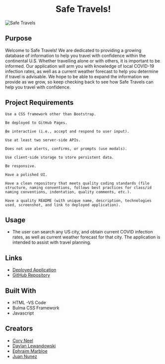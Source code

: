 <h1 align="center">Safe Travels!</h1>

![Safe Travels](https://user-images.githubusercontent.com/72768374/106069578-60482a80-60c8-11eb-8123-4ffed6c957b1.gif)

## Purpose

Welcome to Safe Travels! We are dedicated to providing a growing database of information to help you travel with confidence within the continental U.S. Whether travelling alone or with others, it is important to be informed. Our application will arm you with knowledge of local COVID-19 infection rates, as well as a current weather forecast to help you determine if travel is advisable. We hope to be able to expand the information we provide as we grow, so keep checking back to see how Safe Travels can help you travel with confidence.

## Project Requirements 

```
Use a CSS framework other than Bootstrap.

Be deployed to GitHub Pages.

Be interactive (i.e., accept and respond to user input).

Use at least two server-side APIs.

Does not use alerts, confirms, or prompts (use modals).

Use client-side storage to store persistent data.

Be responsive.

Have a polished UI.

Have a clean repository that meets quality coding standards (file structure, naming conventions, follows best practices for class/id naming conventions, indentation, quality comments, etc.).

Have a quality README (with unique name, description, technologies used, screenshot, and link to deployed application).

```
## Usage
* The user can search any US city, and obtain current COVID infection rates, as well as current weather forecast for that city.  The application is intended to assist with travel planning.

## Links
* [Deployed Application](https://cocobeware83.github.io/Safe-Travels/)
* [GitHub Repository](https://github.com/cocobeware83/group-project1) 

## Built With
* HTML -VS Code 
* Bulma CSS Framework
* Javascript

## Creators
* [Cory Neel](https://cocobeware83.github.io/coryneel/)
* [Daylan Lewandowski](https://daylan-lewandowski.github.io/)
* [Ephraim Marbloe](https://emarbloe.github.io/personal_portfolio/)
* [Juan Nunez](https://jnunez1229.github.io/juan-nunez/)
